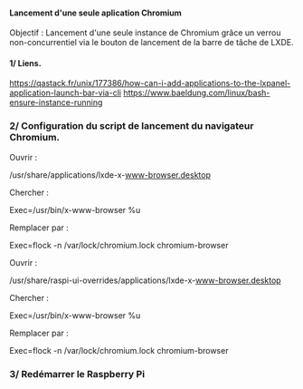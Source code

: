 #### Lancement d'une seule aplication Chromium


Objectif :
Lancement d'une seule instance de Chromium grâce un verrou non-concurrentiel via le bouton de lancement de la barre de tâche de LXDE. 


#### 1/ Liens. 

https://qastack.fr/unix/177386/how-can-i-add-applications-to-the-lxpanel-application-launch-bar-via-cli
https://www.baeldung.com/linux/bash-ensure-instance-running


### 2/ Configuration du script de lancement du navigateur Chromium.

Ouvrir : 

/usr/share/applications/lxde-x-www-browser.desktop

Chercher : 

Exec=/usr/bin/x-www-browser %u

Remplacer par : 

Exec=flock -n /var/lock/chromium.lock chromium-browser


Ouvrir : 

/usr/share/raspi-ui-overrides/applications/lxde-x-www-browser.desktop 

Chercher : 

Exec=/usr/bin/x-www-browser %u

Remplacer par : 

Exec=flock -n /var/lock/chromium.lock chromium-browser



### 3/ Redémarrer le Raspberry Pi
